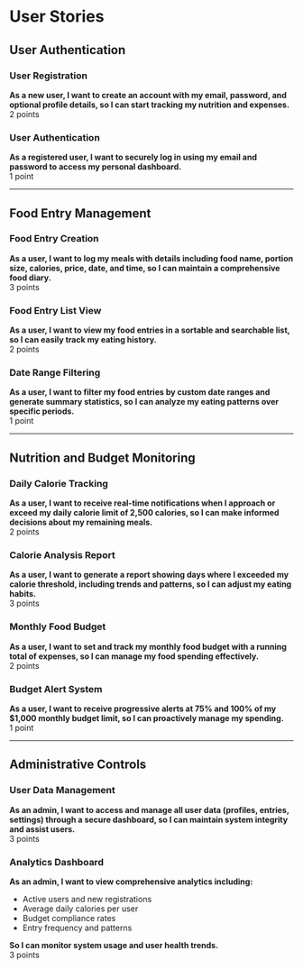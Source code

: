 # User Stories

## User Authentication

### User Registration
**As a new user, I want to create an account with my email, password, and optional profile details, so I can start tracking my nutrition and expenses.**  
2 points

### User Authentication
**As a registered user, I want to securely log in using my email and password to access my personal dashboard.**  
1 point

---

## Food Entry Management

### Food Entry Creation
**As a user, I want to log my meals with details including food name, portion size, calories, price, date, and time, so I can maintain a comprehensive food diary.**  
3 points

### Food Entry List View
**As a user, I want to view my food entries in a sortable and searchable list, so I can easily track my eating history.**  
2 points

### Date Range Filtering
**As a user, I want to filter my food entries by custom date ranges and generate summary statistics, so I can analyze my eating patterns over specific periods.**  
1 point

---

## Nutrition and Budget Monitoring

### Daily Calorie Tracking
**As a user, I want to receive real-time notifications when I approach or exceed my daily calorie limit of 2,500 calories, so I can make informed decisions about my remaining meals.**  
2 points

### Calorie Analysis Report
**As a user, I want to generate a report showing days where I exceeded my calorie threshold, including trends and patterns, so I can adjust my eating habits.**  
3 points

### Monthly Food Budget
**As a user, I want to set and track my monthly food budget with a running total of expenses, so I can manage my food spending effectively.**  
2 points

### Budget Alert System
**As a user, I want to receive progressive alerts at 75% and 100% of my $1,000 monthly budget limit, so I can proactively manage my spending.**  
1 point

---

## Administrative Controls

### User Data Management
**As an admin, I want to access and manage all user data (profiles, entries, settings) through a secure dashboard, so I can maintain system integrity and assist users.**  
3 points

### Analytics Dashboard
**As an admin, I want to view comprehensive analytics including:**
- Active users and new registrations
- Average daily calories per user
- Budget compliance rates
- Entry frequency and patterns 

**So I can monitor system usage and user health trends.**  
  3 points

